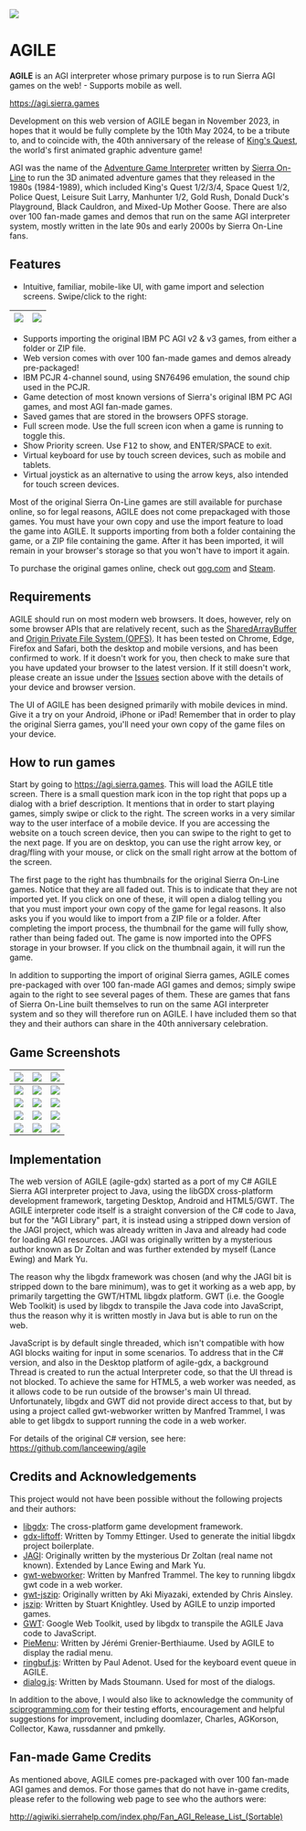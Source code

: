 ![](html/webapp/agile_title.png)
# AGILE
**AGILE** is an AGI interpreter whose primary purpose is to run Sierra AGI games on the web! - Supports mobile as well.

https://agi.sierra.games

Development on this web version of AGILE began in November 2023, in hopes that it would be fully complete by the 10th May 2024, to be a tribute to, and to coincide with, the 40th anniversary of the release of [King's Quest](https://en.wikipedia.org/wiki/King%27s_Quest_I), the world's first animated graphic adventure game! 

AGI was the name of the [Adventure Game Interpreter](https://en.wikipedia.org/wiki/Adventure_Game_Interpreter) written by [Sierra On-Line](https://en.wikipedia.org/wiki/Sierra_Entertainment) to run the 3D animated adventure games that they released in the 1980s (1984-1989), which included King's Quest 1/2/3/4, Space Quest 1/2, Police Quest, Leisure Suit Larry, Manhunter 1/2, Gold Rush, Donald Duck's Playground, Black Cauldron, and Mixed-Up Mother Goose. There are also over 100 fan-made games and demos that run on the same AGI interpreter system, mostly written in the late 90s and early 2000s by Sierra On-Line fans.

## Features
- Intuitive, familiar, mobile-like UI, with game import and selection screens. Swipe/click to the right:
  
![](img/title_page_web_desktop.jpg)           |![](img/games_page_web_desktop.jpg) 
:-------------------------:|:-------------------------:

- Supports importing the original IBM PC AGI v2 & v3 games, from either a folder or ZIP file.
- Web version comes with over 100 fan-made games and demos already pre-packaged!
- IBM PCJR 4-channel sound, using SN76496 emulation, the sound chip used in the PCJR.
- Game detection of most known versions of Sierra's original IBM PC AGI games, and most AGI fan-made games.
- Saved games that are stored in the browsers OPFS storage.
- Full screen mode. Use the full screen icon when a game is running to toggle this.
- Show Priority screen. Use <kbd>F12</kbd> to show, and ENTER/SPACE to exit.
- Virtual keyboard for use by touch screen devices, such as mobile and tablets.
- Virtual joystick as an alternative to using the arrow keys, also intended for touch screen devices.

Most of the original Sierra On-Line games are still available for purchase online, so for legal reasons, AGILE does not come prepackaged with those games. You must have your own copy and use the import feature to load the game into AGILE. It supports importing from both a folder containing the game, or a ZIP file containing the game. After it has been imported, it will remain in your browser's storage so that you won't have to import it again.

To purchase the original games online, check out [gog.com](https://www.gog.com) and [Steam](https://store.steampowered.com).

## Requirements
AGILE should run on most modern web browsers. It does, however, rely on some browser APIs that are relatively recent, such as the [SharedArrayBuffer](https://developer.mozilla.org/en-US/docs/Web/JavaScript/Reference/Global_Objects/SharedArrayBuffer) and [Origin Private File System (OPFS)](https://developer.mozilla.org/en-US/docs/Web/API/File_System_API/Origin_private_file_system). It has been tested on Chrome, Edge, Firefox and Safari, both the desktop and mobile versions, and has been confirmed to work. If it doesn't work for you, then check to make sure that you have updated your browser to the latest version. If it still doesn't work, please create an issue under the [Issues](https://github.com/lanceewing/agile-gdx/issues) section above with the details of your device and browser version.

The UI of AGILE has been designed primarily with mobile devices in mind. Give it a try on your Android, iPhone or iPad! Remember that in order to play the original Sierra games, you'll need your own copy of the game files on your device.

## How to run games
Start by going to https://agi.sierra.games. This will load the AGILE title screen. There is a small question mark icon in the top right that pops up a dialog with a brief description. It mentions that in order to start playing games, simply swipe or click to the right. The screen works in a very similar way to the user interface of a mobile device. If you are accessing the website on a touch screen device, then you can swipe to the right to get to the next page. If you are on desktop, you can use the right arrow key, or drag/fling with your mouse, or click on the small right arrow at the bottom of the screen.

The first page to the right has thumbnails for the original Sierra On-Line games. Notice that they are all faded out. This is to indicate that they are not imported yet. If you click on one of these, it will open a dialog telling you that you must import your own copy of the game for legal reasons. It also asks you if you would like to import from a ZIP file or a folder. After completing the import process, the thumbnail for the game will fully show, rather than being faded out. The game is now imported into the OPFS storage in your browser. If you click on the thumbnail again, it will run the game.

In addition to supporting the import of original Sierra games, AGILE comes pre-packaged with over 100 fan-made AGI games and demos; simply swipe again to the right to see several pages of them. These are games that fans of Sierra On-Line built themselves to run on the same AGI interpreter system and so they will therefore run on AGILE. I have included them so that they and their authors can share in the 40th anniversary celebration.

## Game Screenshots

![](img/kq1_web_desktop.jpg)           |![](img/kq2_web_desktop.jpg)           |![](img/kq3_web_desktop.jpg)
:-------------------------:|:-------------------------:|:-------------------------:
![](img/kq4_web_desktop.jpg)           |![](img/sq1_web_desktop.jpg)           |![](img/sq2_web_desktop.jpg)
![](img/pq_web_desktop.jpg)           |![](img/lsl_web_desktop.jpg)           |![](img/gr_web_desktop.jpg)
![](img/mh1_web_desktop.jpg)           |![](img/mh2_web_desktop.jpg)           |![](img/mumg_web_desktop.jpg)
![](img/ddp_web_desktop.jpg)           |![](img/bc_web_desktop.jpg)           |![](img/ruby_web_desktop.jpg)

## Implementation
The web version of AGILE (agile-gdx) started as a port of my C# AGILE Sierra AGI interpreter project to Java, using the libGDX cross-platform development framework, targeting Desktop, Android and HTML5/GWT. The AGILE interpreter code itself is a straight conversion of the C# code to Java, but for the "AGI Library" part, it is instead using a stripped down version of the JAGI project, which was already written in Java and already had code for loading AGI resources. JAGI was originally written by a mysterious author known as Dr Zoltan and was further extended by myself (Lance Ewing) and Mark Yu.

The reason why the libgdx framework was chosen (and why the JAGI bit is stripped down to the bare minimum), was to get it working as a web app, by primarily targetting the GWT/HTML libgdx platform. GWT (i.e. the Google Web Toolkit) is used by libgdx to transpile the Java code into JavaScript, thus the reason why it is written mostly in Java but is able to run on the web.

JavaScript is by default single threaded, which isn't compatible with how AGI blocks waiting for input in some scenarios. To address that in the C# version, and also in the Desktop platform of agile-gdx, a background Thread is created to run the actual Interpreter code, so that the UI thread is not blocked. To achieve the same for HTML5, a web worker was needed, as it allows code to be run outside of the browser's main UI thread. Unfortunately, libgdx and GWT did not provide direct access to that, but by using a project called gwt-webworker written by Manfred Trammel, I was able to get libgdx to support running the code in a web worker.

For details of the original C# version, see here: https://github.com/lanceewing/agile

## Credits and Acknowledgements
This project would not have been possible without the following projects and their authors:

- [libgdx](https://libgdx.com/): The cross-platform game development framework.
- [gdx-liftoff](https://github.com/libgdx/gdx-liftoff): Written by Tommy Ettinger. Used to generate the initial libgdx project boilerplate.
- [JAGI](https://github.com/lanceewing/jagi): Originally written by the mysterious Dr Zoltan (real name not known). Extended by Lance Ewing and Mark Yu.
- [gwt-webworker](https://gitlab.com/ManfredTremmel/gwt-webworker): Written by Manfred Trammel. The key to running libgdx gwt code in a web worker.
- [gwt-jszip](https://github.com/ainslec/GWTJSZip): Originally written by Aki Miyazaki, extended by Chris Ainsley.
- [jszip](https://github.com/Stuk/jszip): Written by Stuart Knightley. Used by AGILE to unzip imported games.
- [GWT](https://www.gwtproject.org): Google Web Toolkit, used by libgdx to transpile the AGILE Java code to JavaScript.
- [PieMenu](https://github.com/payne911/PieMenu): Written by Jérémi Grenier-Berthiaume. Used by AGILE to display the radial menu.
- [ringbuf.js](https://github.com/padenot/ringbuf.js/blob/main/js/ringbuf.js): Written by Paul Adenot. Used for the keyboard event queue in AGILE.
- [dialog.js](https://css-tricks.com/replace-javascript-dialogs-html-dialog-element/): Written by Mads Stoumann. Used for most of the dialogs.

In addition to the above, I would also like to acknowledge the community of [sciprogramming.com](https://sciprogramming.com/) for their testing efforts, encouragement and helpful suggestions for improvement, including doomlazer, Charles, AGKorson, Collector, Kawa, russdanner and pmkelly.

## Fan-made Game Credits
As mentioned above, AGILE comes pre-packaged with over 100 fan-made AGI games and demos. For those games that do not have in-game credits, please refer to the following web page to see who the authors were:

http://agiwiki.sierrahelp.com/index.php/Fan_AGI_Release_List_(Sortable)
